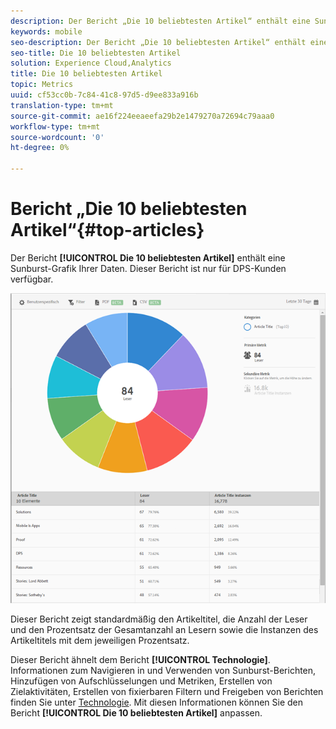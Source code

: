 ```yaml
---
description: Der Bericht „Die 10 beliebtesten Artikel“ enthält eine Sunburst-Grafik Ihrer Daten. Dieser Bericht ist nur für DPS-Kunden (Digital Publishing Suite) verfügbar.
keywords: mobile
seo-description: Der Bericht „Die 10 beliebtesten Artikel“ enthält eine Sunburst-Grafik Ihrer Daten. Dieser Bericht ist nur für DPS-Kunden (Digital Publishing Suite) verfügbar.
seo-title: Die 10 beliebtesten Artikel
solution: Experience Cloud,Analytics
title: Die 10 beliebtesten Artikel
topic: Metrics
uuid: cf53cc0b-7c84-41c8-97d5-d9ee833a916b
translation-type: tm+mt
source-git-commit: ae16f224eeaeefa29b2e1479270a72694c79aaa0
workflow-type: tm+mt
source-wordcount: '0'
ht-degree: 0%

---
```



# Bericht „Die 10 beliebtesten Artikel“{#top-articles}

Der Bericht **[!UICONTROL Die 10 beliebtesten Artikel]** enthält eine Sunburst-Grafik Ihrer Daten. Dieser Bericht ist nur für DPS-Kunden verfügbar.

![](assets/dps_top_10.png)

Dieser Bericht zeigt standardmäßig den Artikeltitel, die Anzahl der Leser und den Prozentsatz der Gesamtanzahl an Lesern sowie die Instanzen des Artikeltitels mit dem jeweiligen Prozentsatz.

Dieser Bericht ähnelt dem Bericht **[!UICONTROL Technologie]**. Informationen zum Navigieren in und Verwenden von Sunburst-Berichten, Hinzufügen von Aufschlüsselungen und Metriken, Erstellen von Zielaktivitäten, Erstellen von fixierbaren Filtern und Freigeben von Berichten finden Sie unter [Technologie](/help/using/usage/reports-technology.md). Mit diesen Informationen können Sie den Bericht **[!UICONTROL Die 10 beliebtesten Artikel]** anpassen.
